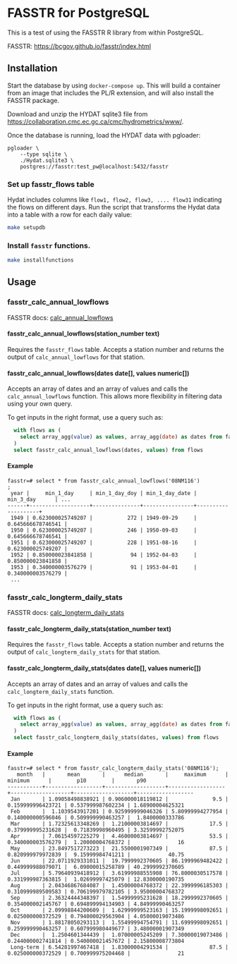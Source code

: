 # FASSTR for PostgreSQL

This is a test of using the FASSTR R library from within PostgreSQL.

FASSTR: https://bcgov.github.io/fasstr/index.html

## Installation

Start the database by using `docker-compose up`. This will build a container from an image that includes the PL/R extension,
and will also install the FASSTR package.

Download and unzip the HYDAT sqlite3 file from https://collaboration.cmc.ec.gc.ca/cmc/hydrometrics/www/.

Once the database is running, load the HYDAT data with pgloader:

```
pgloader \
    --type sqlite \
    ./Hydat.sqlite3 \
    postgres://fasstr:test_pw@localhost:5432/fasstr
```

### Set up fasstr_flows table
Hydat includes columns like `flow1, flow2, flow3, .... flow31` indicating the flows on different days.
Run the script that transforms the Hydat data into a table with a row for each daily value:

```sh
make setupdb
```

### Install `fasstr` functions.

```sh
make installfunctions
```

## Usage

### fasstr_calc_annual_lowflows

FASSTR docs:  [calc_annual_lowflows](https://bcgov.github.io/fasstr/reference/calc_annual_lowflows.html)

#### fasstr_calc_annual_lowflows(station_number text)

Requires the `fasstr_flows` table.  Accepts a station number and returns the output of `calc_annual_lowflows` for that station.

#### fasstr_calc_annual_lowflows(dates date[], values numeric[])

Accepts an array of dates and an array of values and calls the `calc_annual_lowflows` function.  This allows more flexibility
in filtering data using your own query.

To get inputs in the right format, use a query such as:
```sql
  with flows as (
    select array_agg(value) as values, array_agg(date) as dates from fasstr_flows where station_number = '08NM116'
  )
  select fasstr_calc_annual_lowflows(dates, values) from flows
```

#### Example
```
fasstr=# select * from fasstr_calc_annual_lowflows('08NM116')
;
 year |     min_1_day     | min_1_day_doy | min_1_day_date |     min_3_day      | ...
------+-------------------+---------------+----------------+--------------------+
 1949 | 0.623000025749207 |           272 | 1949-09-29     |  0.645666678746541 |
 1950 | 0.623000025749207 |           246 | 1950-09-03     |  0.645666678746541 |
 1951 | 0.623000025749207 |           228 | 1951-08-16     |  0.623000025749207 |
 1952 | 0.850000023841858 |            94 | 1952-04-03     |  0.850000023841858 |
 1953 | 0.340000003576279 |            91 | 1953-04-01     |  0.340000003576279 |
 ...
```

### fasstr_calc_longterm_daily_stats

FASSTR docs:  [calc_longterm_daily_stats](https://bcgov.github.io/fasstr/reference/calc_longterm_daily_stats.html)

#### fasstr_calc_longterm_daily_stats(station_number text)

Requires the `fasstr_flows` table.  Accepts a station number and returns the output of `calc_longterm_daily_stats` for that station.


#### fasstr_calc_longterm_daily_stats(dates date[], values numeric[])

Accepts an array of dates and an array of values and calls the `calc_longterm_daily_stats` function.

To get inputs in the right format, use a query such as:
```sql
  with flows as (
    select array_agg(value) as values, array_agg(date) as dates from fasstr_flows where station_number = '08NM116'
  )
  select fasstr_calc_longterm_daily_stats(dates, values) from flows
```

#### Example

```
fasstr=# select * from fasstr_calc_longterm_daily_stats('08NM116');
   month   |       mean       |      median       |     maximum      |      minimum      |        p10        |       p90        
-----------+------------------+-------------------+------------------+-------------------+-------------------+------------------
 Jan       | 1.09058498838921 | 0.906000018119812 |              9.5 | 0.159999996423721 | 0.537999987602234 | 1.68900004625321
 Feb       |  1.1039543917201 | 0.925999999046326 | 5.80999994277954 | 0.140000000596046 | 0.509999990463257 |  1.8400000333786
 Mar       | 1.72325613348269 |  1.21000003814697 |             17.5 | 0.379999995231628 |  0.71839998960495 | 3.32599992752075
 Apr       | 7.06154597225279 |  4.46000003814697 |             53.5 | 0.340000003576279 |  1.20000004768372 |               16
 May       | 23.8497517273223 |  21.5500001907349 |             87.5 | 0.820999979972839 |  9.15999984741211 |            40.75
 Jun       | 22.0711929331011 |  19.7999992370605 | 86.1999969482422 | 0.449999988079071 |  6.09000015258789 | 40.2999992370605
 Jul       | 5.79640939418912 |  3.61999988555908 | 76.8000030517578 | 0.331999987363815 |  1.02699997425079 | 12.8300000190735
 Aug       | 2.04346867684087 |  1.45000004768372 | 22.3999996185303 | 0.310999989509583 | 0.706199979782105 | 3.95000004768372
 Sep       | 2.36324444348397 |  1.54999995231628 | 18.2999992370605 | 0.354000002145767 | 0.694899994134903 | 4.84999990463257
 Oct       | 2.09998844200609 |  1.62999999523163 | 15.1999998092651 | 0.025000000372529 | 0.794000029563904 | 4.05000019073486
 Nov       | 1.88178050293113 |  1.55499994754791 | 11.6999998092651 | 0.259999990463257 | 0.607999980449677 | 3.48000001907349
 Dec       |  1.2504601344439 |  1.07000005245209 | 7.30000019073486 | 0.244000002741814 | 0.540000021457672 | 2.15800008773804
 Long-term | 6.54281997467418 |  1.83000004291534 |             87.5 | 0.025000000372529 | 0.700999975204468 |               21
 ```
 